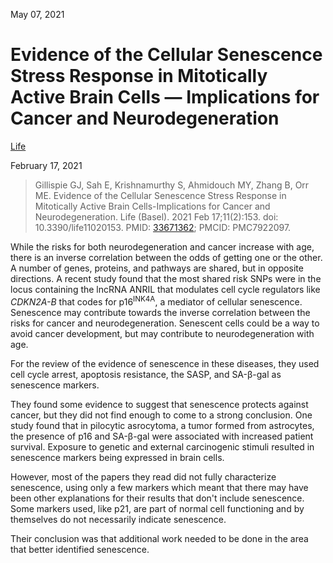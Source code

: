 May 07, 2021

# Evidence of the Cellular Senescence Stress Response in Mitotically Active Brain Cells — Implications for Cancer and Neurodegeneration

[Life](https://www.mdpi.com/2075-1729/11/2/153/htm)

February 17, 2021

> Gillispie GJ, Sah E, Krishnamurthy S, Ahmidouch MY, Zhang B, Orr ME. Evidence
> of the Cellular Senescence Stress Response in Mitotically Active Brain
> Cells-Implications for Cancer and Neurodegeneration. Life (Basel). 2021 Feb
> 17;11(2):153. doi: 10.3390/life11020153. PMID:
> [33671362](https://pubmed.ncbi.nlm.nih.gov/33671362); PMCID: PMC7922097.

While the risks for both neurodegeneration and cancer increase with age, there
is an inverse correlation between the odds of getting one or the other. A number
of genes, proteins, and pathways are shared, but in opposite directions. A
recent study found that the most shared risk SNPs were in the locus containing
the lncRNA ANRIL that modulates cell cycle regulators like *CDKN2A-B* that codes
for p16<sup>INK4A</sup>, a mediator of cellular senescence. Senescence may
contribute towards the inverse correlation between the risks for cancer and
neurodegeneration. Senescent cells could be a way to avoid cancer development,
but may contribute to neurodegeneration with age.

For the review of the evidence of senescence in these diseases, they used cell
cycle arrest, apoptosis resistance, the SASP, and SA-β-gal as senescence
markers.

They found some evidence to suggest that senescence protects against cancer, but
they did not find enough to come to a strong conclusion. One study found that in
pilocytic asrocytoma, a tumor formed from astrocytes, the presence of p16 and
SA-β-gal were associated with increased patient survival. Exposure to genetic
and external carcinogenic stimuli resulted in senescence markers being expressed
in brain cells.

However, most of the papers they read did not fully characterize
senescence, using only a few markers which meant that there may have been other
explanations for their results that don't include senescence. Some markers used,
like p21, are part of normal cell functioning and by themselves do not
necessarily indicate senescence.

Their conclusion was that additional work needed to be done in the area that
better identified senescence.

